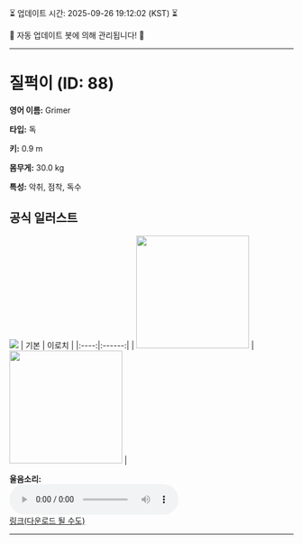 
⏳ 업데이트 시간: 2025-09-26 19:12:02 (KST) ⏳

🤖 자동 업데이트 봇에 의해 관리됩니다! 🤖

---

# 질퍽이 (ID: 88)
**영어 이름:** Grimer

**타입:** 독

**키:** 0.9 m

**몸무게:** 30.0 kg

**특성:** 악취, 점착, 독수

## 공식 일러스트
![](https://raw.githubusercontent.com/PokeAPI/sprites/master/sprites/pokemon/other/official-artwork/88.png)
| 기본 | 이로치 |
|:----:|:------:|
| <img src="http://play.pokemonshowdown.com/sprites/ani/grimer.gif" width="200"> | <img src="http://play.pokemonshowdown.com/sprites/ani-shiny/grimer.gif" width="200"> |

**울음소리:**<br><audio controls src="https://raw.githubusercontent.com/PokeAPI/cries/main/cries/pokemon/latest/88.ogg"></audio><br> [링크(다운로드 될 수도)](https://raw.githubusercontent.com/PokeAPI/cries/main/cries/pokemon/latest/88.ogg)


---
